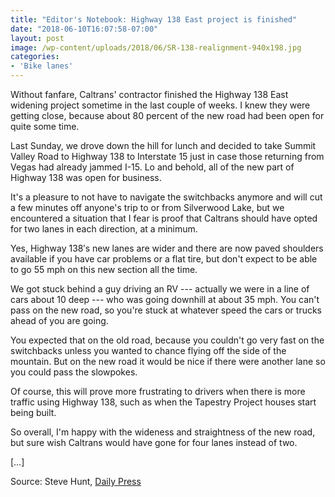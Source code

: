 ```yaml
---
title: "Editor's Notebook: Highway 138 East project is finished"
date: "2018-06-10T16:07:58-07:00"
layout: post
image: /wp-content/uploads/2018/06/SR-138-realignment-940x198.jpg
categories:
- 'Bike lanes'
---
```


Without fanfare, Caltrans' contractor finished the Highway 138 East widening project sometime in the last couple of weeks. I knew they were getting close, because about 80 percent of the new road had been open for quite some time.  
  
Last Sunday, we drove down the hill for lunch and decided to take Summit Valley Road to Highway 138 to Interstate 15 just in case those returning from Vegas had already jammed I-15. Lo and behold, all of the new part of Highway 138 was open for business.

It's a pleasure to not have to navigate the switchbacks anymore and will cut a few minutes off anyone's trip to or from Silverwood Lake, but we encountered a situation that I fear is proof that Caltrans should have opted for two lanes in each direction, at a minimum.

Yes, Highway 138′s new lanes are wider and there are now paved shoulders available if you have car problems or a flat tire, but don't expect to be able to go 55 mph on this new section all the time.

We got stuck behind a guy driving an RV --- actually we were in a line of cars about 10 deep --- who was going downhill at about 35 mph. You can't pass on the new road, so you're stuck at whatever speed the cars or trucks ahead of you are going.

You expected that on the old road, because you couldn't go very fast on the switchbacks unless you wanted to chance flying off the side of the mountain. But on the new road it would be nice if there were another lane so you could pass the slowpokes.

Of course, this will prove more frustrating to drivers when there is more traffic using Highway 138, such as when the Tapestry Project houses start being built.

So overall, I'm happy with the wideness and straightness of the new road, but sure wish Caltrans would have gone for four lanes instead of two.

\[…\]

Source: Steve Hunt, [Daily Press](https://www.vvdailypress.com/news/20180609/editors-notebook-highway-138-east-project-is-finished)